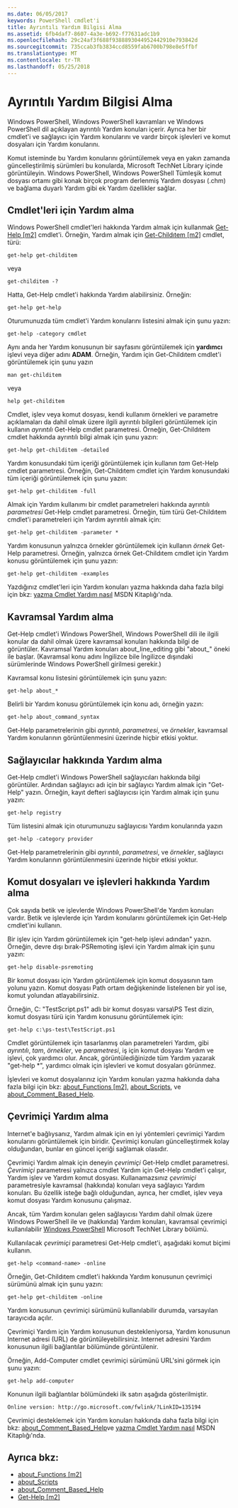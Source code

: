 ```yaml
---
ms.date: 06/05/2017
keywords: PowerShell cmdlet'i
title: Ayrıntılı Yardım Bilgisi Alma
ms.assetid: 6fb4daf7-8607-4a3e-b692-f77631adc1b9
ms.openlocfilehash: 29c24af3f688f9388893044952442910e793842d
ms.sourcegitcommit: 735ccab3fb3834ccd8559fab6700b798e8e5ffbf
ms.translationtype: MT
ms.contentlocale: tr-TR
ms.lasthandoff: 05/25/2018
---
```

# <a name="getting-detailed-help-information"></a>Ayrıntılı Yardım Bilgisi Alma
Windows PowerShell, Windows PowerShell kavramları ve Windows PowerShell dil açıklayan ayrıntılı Yardım konuları içerir. Ayrıca her bir cmdlet'i ve sağlayıcı için Yardım konularını ve vardır birçok işlevleri ve komut dosyaları için Yardım konularını.

Komut isteminde bu Yardım konularını görüntülemek veya en yakın zamanda güncelleştirilmiş sürümleri bu konularda, Microsoft TechNet Library içinde görüntüleyin. Windows PowerShell, Windows PowerShell Tümleşik komut dosyası ortamı gibi konak birçok program derlenmiş Yardım dosyası (.chm) ve bağlama duyarlı Yardım gibi ek Yardım özellikler sağlar.

## <a name="getting-help-for-cmdlets"></a>Cmdlet'leri için Yardım alma
Windows PowerShell cmdlet'leri hakkında Yardım almak için kullanmak [Get-Help [m2]](https://technet.microsoft.com/library/2d7fe1b4-0025-4580-a911-d81922dd6cd2) cmdlet'i. Örneğin, Yardım almak için [Get-Childıtem [m2]](https://technet.microsoft.com/library/4b270d63-c995-45b8-b5b4-3f8887efbfcc) cmdlet, türü:

```
get-help get-childitem
```

veya

```
get-childitem -?
```

Hatta, Get-Help cmdlet'i hakkında Yardım alabilirsiniz. Örneğin:

```
get-help get-help
```

Oturumunuzda tüm cmdlet'i Yardım konularını listesini almak için şunu yazın:

```
get-help -category cmdlet
```

Aynı anda her Yardım konusunun bir sayfasını görüntülemek için **yardımcı** işlevi veya diğer adını **ADAM**. Örneğin, Yardım için Get-Childıtem cmdlet'i görüntülemek için şunu yazın

```
man get-childitem
```

veya

```
help get-childitem
```

Cmdlet, işlev veya komut dosyası, kendi kullanım örnekleri ve parametre açıklamaları da dahil olmak üzere ilgili ayrıntılı bilgileri görüntülemek için kullanın *ayrıntılı* Get-Help cmdlet parametresi. Örneğin, Get-Childıtem cmdlet hakkında ayrıntılı bilgi almak için şunu yazın:

```
get-help get-childitem -detailed
```

Yardım konusundaki tüm içeriği görüntülemek için kullanın *tam* Get-Help cmdlet parametresi. Örneğin, Get-Childıtem cmdlet için Yardım konusundaki tüm içeriği görüntülemek için şunu yazın:

```
get-help get-childitem -full
```

Almak için Yardım kullanımı bir cmdlet parametreleri hakkında ayrıntılı *parametresi* Get-Help cmdlet parametresi. Örneğin, tüm türü Get-Childıtem cmdlet'i parametreleri için Yardım ayrıntılı almak için:

```
get-help get-childitem -parameter *
```

Yardım konusunun yalnızca örnekler görüntülemek için kullanın *örnek* Get-Help parametresi. Örneğin, yalnızca örnek Get-Childıtem cmdlet için Yardım konusu görüntülemek için şunu yazın:

```
get-help get-childitem -examples
```

Yazdığınız cmdlet'leri için Yardım konuları yazma hakkında daha fazla bilgi için bkz: [yazma Cmdlet Yardım nasıl](https://go.microsoft.com/fwlink/?LinkID=123415) MSDN Kitaplığı'nda.

## <a name="getting-conceptual-help"></a>Kavramsal Yardım alma
Get-Help cmdlet'i Windows PowerShell, Windows PowerShell dili ile ilgili konular da dahil olmak üzere kavramsal konuları hakkında bilgi de görüntüler. Kavramsal Yardım konuları about_line_editing gibi "about_" öneki ile başlar. (Kavramsal konu adını İngilizce bile İngilizce dışındaki sürümlerinde Windows PowerShell girilmesi gerekir.)

Kavramsal konu listesini görüntülemek için şunu yazın:

```
get-help about_*
```

Belirli bir Yardım konusu görüntülemek için konu adı, örneğin yazın:

```
get-help about_command_syntax
```

Get-Help parametrelerinin gibi *ayrıntılı*, *parametresi*, ve *örnekler*, kavramsal Yardım konularının görüntülenmesini üzerinde hiçbir etkisi yoktur.

## <a name="getting-help-about-providers"></a>Sağlayıcılar hakkında Yardım alma
Get-Help cmdlet'i Windows PowerShell sağlayıcıları hakkında bilgi görüntüler. Ardından sağlayıcı adı için bir sağlayıcı Yardım almak için "Get-Help" yazın. Örneğin, kayıt defteri sağlayıcısı için Yardım almak için şunu yazın:

```
get-help registry
```

Tüm listesini almak için oturumunuzu sağlayıcısı Yardım konularında yazın

```
get-help -category provider
```

Get-Help parametrelerinin gibi *ayrıntılı*, *parametresi*, ve *örnekler*, sağlayıcı Yardım konularının görüntülenmesini üzerinde hiçbir etkisi yoktur.

## <a name="getting-help-about-scripts-and-functions"></a>Komut dosyaları ve işlevleri hakkında Yardım alma
Çok sayıda betik ve işlevlerde Windows PowerShell'de Yardım konuları vardır. Betik ve işlevlerde için Yardım konularını görüntülemek için Get-Help cmdlet'ini kullanın.

Bir işlev için Yardım görüntülemek için "get-help işlevi adından" yazın. Örneğin, devre dışı bırak-PSRemoting işlevi için Yardım almak için şunu yazın:

```
get-help disable-psremoting
```

Bir komut dosyası için Yardım görüntülemek için komut dosyasının tam yolunu yazın. Komut dosyası Path ortam değişkeninde listelenen bir yol ise, komut yolundan atlayabilirsiniz.

Örneğin, C: "TestScript.ps1" adlı bir komut dosyası varsa\\PS Test dizin, komut dosyası türü için Yardım konusunu görüntülemek için:

```
get-help c:\ps-test\TestScript.ps1
```

Cmdlet görüntülemek için tasarlanmış olan parametreleri Yardım, gibi *ayrıntılı*, *tam*, *örnekler*, ve *parametresi*, iş için komut dosyası Yardım ve işlevi, çok yardımcı olur. Ancak, görüntülediğinizde tüm Yardım yazarak "get-help \*", yardımcı olmak için işlevleri ve komut dosyaları görünmez.

İşlevleri ve komut dosyalarınız için Yardım konuları yazma hakkında daha fazla bilgi için bkz: [about_Functions [m2]](https://technet.microsoft.com/library/61d40692-5300-4de9-a9b5-bae31815e105), [about_Scripts](https://technet.microsoft.com/library/7dc08334-dcfe-450b-b949-0554855623af), ve [about_Comment_Based_Help](https://technet.microsoft.com/library/99a81ccc-21a0-49ec-a1b3-9efe2b4c0bbf).

## <a name="getting-help-online"></a>Çevrimiçi Yardım alma
Internet'e bağlıysanız, Yardım almak için en iyi yöntemleri çevrimiçi Yardım konularını görüntülemek için biridir. Çevrimiçi konuları güncelleştirmek kolay olduğundan, bunlar en güncel içeriği sağlamak olasıdır.

Çevrimiçi Yardım almak için deneyin *çevrimiçi* Get-Help cmdlet parametresi. *Çevrimiçi* parametresi yalnızca cmdlet Yardım için Get-Help cmdlet'i çalışır, Yardım işlev ve Yardım komut dosyası. Kullanamazsınız *çevrimiçi* parametresiyle kavramsal (hakkında) konuları veya sağlayıcı Yardım konuları. Bu özellik isteğe bağlı olduğundan, ayrıca, her cmdlet, işlev veya komut dosyası Yardım konusunu çalışmaz.

Ancak, tüm Yardım konuları gelen sağlayıcısı Yardım dahil olmak üzere Windows PowerShell ile ve (hakkında) Yardım konuları, kavramsal çevrimiçi kullanılabilir [Windows PowerShell](http://go.microsoft.com/fwlink/?LinkID=107116) Microsoft TechNet Library bölümü.

Kullanılacak *çevrimiçi* parametresi Get-Help cmdlet'i, aşağıdaki komut biçimi kullanın.

```
get-help <command-name> -online
```

Örneğin, Get-Childıtem cmdlet'i hakkında Yardım konusunun çevrimiçi sürümünü almak için şunu yazın:

```
get-help get-childitem -online
```

Yardım konusunun çevrimiçi sürümünü kullanılabilir durumda, varsayılan tarayıcıda açılır.

Çevrimiçi Yardım için Yardım konusunun destekleniyorsa, Yardım konusunun Internet adresi (URL) de görüntüleyebilirsiniz. Internet adresini Yardım konusunun ilgili bağlantılar bölümünde görüntülenir.

Örneğin, Add-Computer cmdlet çevrimiçi sürümünü URL'sini görmek için şunu yazın:

```
get-help add-computer
```

Konunun ilgili bağlantılar bölümündeki ilk satırı aşağıda gösterilmiştir.

```
Online version: http://go.microsoft.com/fwlink/?LinkID=135194
```

Çevrimiçi desteklemek için Yardım konuları hakkında daha fazla bilgi için bkz: [about_Comment_Based_Help](https://technet.microsoft.com/library/99a81ccc-21a0-49ec-a1b3-9efe2b4c0bbf)ve [yazma Cmdlet Yardım nasıl](https://go.microsoft.com/fwlink/?LinkID=123415) MSDN Kitaplığı'nda.

## <a name="see-also"></a>Ayrıca bkz:
- [about_Functions [m2]](https://technet.microsoft.com/library/61d40692-5300-4de9-a9b5-bae31815e105)
- [about_Scripts](https://technet.microsoft.com/library/7dc08334-dcfe-450b-b949-0554855623af)
- [about_Comment_Based_Help](https://technet.microsoft.com/library/99a81ccc-21a0-49ec-a1b3-9efe2b4c0bbf)
- [Get-Help [m2]](https://technet.microsoft.com/library/2d7fe1b4-0025-4580-a911-d81922dd6cd2)